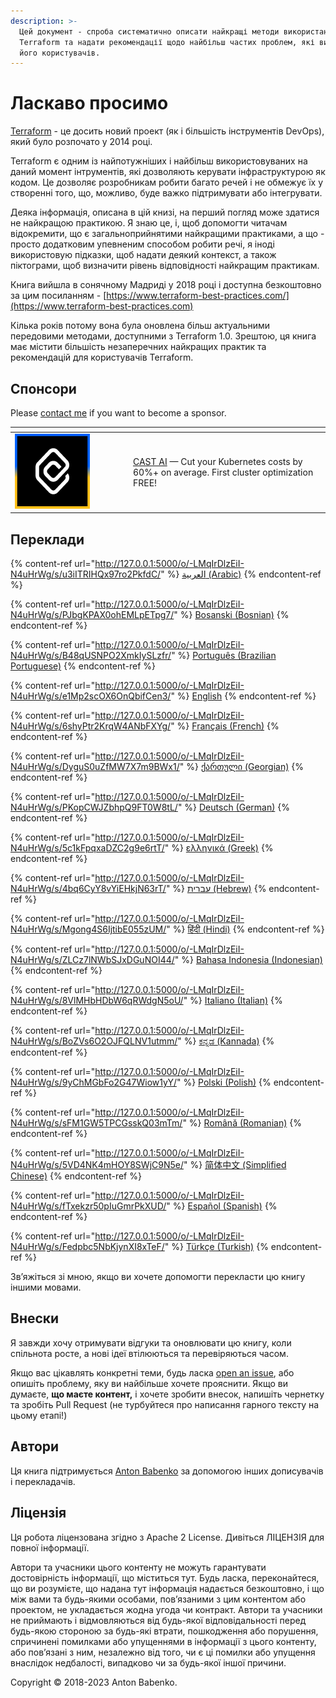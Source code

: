 ```yaml
---
description: >-
  Цей документ - спроба систематично описати найкращі методи використання
  Terraform та надати рекомендації щодо найбільш частих проблем, які виникають у
  його користувачів.
---
```


# Ласкаво просимо

[Terraform](https://www.terraform.io) - це досить новий проект (як і більшість інструментів DevOps), який було розпочато у 2014 році.

Terraform є одним із найпотужніших і найбільш використовуваних на даний момент інтрументів, які дозволяють керувати інфраструктурою як кодом. Це дозволяє розробникам робити багато речей і не обмежує їх у створенні того, що, можливо, буде важко підтримувати або інтегрувати.

Деяка інформація, описана в цій книзі, на перший погляд може здатися не найкращою практикою. Я знаю це, і, щоб допомогти читачам відокремити, що є загальноприйнятими найкращими практиками, а що - просто додатковим упевненим способом робити речі, я іноді використовую підказки, щоб надати деякий контекст, а також піктограми, щоб визначити рівень відповідності найкращим практикам.

Книга вийшла в сонячному Мадриді у 2018 році і доступна безкоштовно за цим посиланням - [https://www.terraform-best-practices.com/](https://www.terraform-best-practices.com)

Кілька років потому вона була оновлена більш актуальними передовими методами, доступними з Terraform 1.0. Зрештою, ця книга має містити більшість незаперечних найкращих практик та рекомендацій для користувачів Terraform.

## Спонсори

Please [contact me](https://github.com/antonbabenko/terraform-aws-devops#social-links) if you want to become a sponsor.

<table data-header-hidden><thead><tr><th width="175"></th><th></th></tr></thead><tbody><tr><td><a href="https://cast.ai/antonbabenko"><img src=".gitbook/assets/cast-logo.png" alt=""></a></td><td><a href="https://cast.ai/antonbabenko">CAST AI</a> — Cut your Kubernetes costs by 60%+ on average. First cluster optimization FREE!</td></tr></tbody></table>

## Переклади

{% content-ref url="http://127.0.0.1:5000/o/-LMqIrDlzEiI-N4uHrWg/s/u3iITRIHQx97ro2PkfdC/" %}
[العربية (Arabic)](http://127.0.0.1:5000/o/-LMqIrDlzEiI-N4uHrWg/s/u3iITRIHQx97ro2PkfdC/)
{% endcontent-ref %}

{% content-ref url="http://127.0.0.1:5000/o/-LMqIrDlzEiI-N4uHrWg/s/PJbgKPAX0ohEMLpETpg7/" %}
[Bosanski (Bosnian)](http://127.0.0.1:5000/o/-LMqIrDlzEiI-N4uHrWg/s/PJbgKPAX0ohEMLpETpg7/)
{% endcontent-ref %}

{% content-ref url="http://127.0.0.1:5000/o/-LMqIrDlzEiI-N4uHrWg/s/B48qUSNPO2XmkIySLzfr/" %}
[Português (Brazilian Portuguese)](http://127.0.0.1:5000/o/-LMqIrDlzEiI-N4uHrWg/s/B48qUSNPO2XmkIySLzfr/)
{% endcontent-ref %}

{% content-ref url="http://127.0.0.1:5000/o/-LMqIrDlzEiI-N4uHrWg/s/e1Mp2scOX6OnQbifCen3/" %}
[English](http://127.0.0.1:5000/o/-LMqIrDlzEiI-N4uHrWg/s/e1Mp2scOX6OnQbifCen3/)
{% endcontent-ref %}

{% content-ref url="http://127.0.0.1:5000/o/-LMqIrDlzEiI-N4uHrWg/s/6shyPtr2KrqW4ANbFXYg/" %}
[Français (French)](http://127.0.0.1:5000/o/-LMqIrDlzEiI-N4uHrWg/s/6shyPtr2KrqW4ANbFXYg/)
{% endcontent-ref %}

{% content-ref url="http://127.0.0.1:5000/o/-LMqIrDlzEiI-N4uHrWg/s/DyguS0uZfMW7X7m9BWx1/" %}
[ქართული (Georgian)](http://127.0.0.1:5000/o/-LMqIrDlzEiI-N4uHrWg/s/DyguS0uZfMW7X7m9BWx1/)
{% endcontent-ref %}

{% content-ref url="http://127.0.0.1:5000/o/-LMqIrDlzEiI-N4uHrWg/s/PKopCWJZbhpQ9FT0W8tL/" %}
[Deutsch (German)](http://127.0.0.1:5000/o/-LMqIrDlzEiI-N4uHrWg/s/PKopCWJZbhpQ9FT0W8tL/)
{% endcontent-ref %}

{% content-ref url="http://127.0.0.1:5000/o/-LMqIrDlzEiI-N4uHrWg/s/5c1kFpqxaDZC2g9e6rtT/" %}
[ελληνικά (Greek)](http://127.0.0.1:5000/o/-LMqIrDlzEiI-N4uHrWg/s/5c1kFpqxaDZC2g9e6rtT/)
{% endcontent-ref %}

{% content-ref url="http://127.0.0.1:5000/o/-LMqIrDlzEiI-N4uHrWg/s/4bq6CyY8vYiEHkjN63rT/" %}
[עברית (Hebrew)](http://127.0.0.1:5000/o/-LMqIrDlzEiI-N4uHrWg/s/4bq6CyY8vYiEHkjN63rT/)
{% endcontent-ref %}

{% content-ref url="http://127.0.0.1:5000/o/-LMqIrDlzEiI-N4uHrWg/s/Mgong4S6IjtibE055zUM/" %}
[हिंदी (Hindi)](http://127.0.0.1:5000/o/-LMqIrDlzEiI-N4uHrWg/s/Mgong4S6IjtibE055zUM/)
{% endcontent-ref %}

{% content-ref url="http://127.0.0.1:5000/o/-LMqIrDlzEiI-N4uHrWg/s/ZLCz7lNWbSJxDGuNOI44/" %}
[Bahasa Indonesia (Indonesian)](http://127.0.0.1:5000/o/-LMqIrDlzEiI-N4uHrWg/s/ZLCz7lNWbSJxDGuNOI44/)
{% endcontent-ref %}

{% content-ref url="http://127.0.0.1:5000/o/-LMqIrDlzEiI-N4uHrWg/s/8VlMHbHDbW6qRWdgN5oU/" %}
[Italiano (Italian)](http://127.0.0.1:5000/o/-LMqIrDlzEiI-N4uHrWg/s/8VlMHbHDbW6qRWdgN5oU/)
{% endcontent-ref %}

{% content-ref url="http://127.0.0.1:5000/o/-LMqIrDlzEiI-N4uHrWg/s/BoZVs6O2OJFQLNV1utmm/" %}
[ಕನ್ನಡ (Kannada)](http://127.0.0.1:5000/o/-LMqIrDlzEiI-N4uHrWg/s/BoZVs6O2OJFQLNV1utmm/)
{% endcontent-ref %}

{% content-ref url="http://127.0.0.1:5000/o/-LMqIrDlzEiI-N4uHrWg/s/9yChMGbFo2G47Wiow1yY/" %}
[Polski (Polish)](http://127.0.0.1:5000/o/-LMqIrDlzEiI-N4uHrWg/s/9yChMGbFo2G47Wiow1yY/)
{% endcontent-ref %}

{% content-ref url="http://127.0.0.1:5000/o/-LMqIrDlzEiI-N4uHrWg/s/sFM1GW5TPCGsskQ03mTm/" %}
[Română (Romanian)](http://127.0.0.1:5000/o/-LMqIrDlzEiI-N4uHrWg/s/sFM1GW5TPCGsskQ03mTm/)
{% endcontent-ref %}

{% content-ref url="http://127.0.0.1:5000/o/-LMqIrDlzEiI-N4uHrWg/s/5VD4NK4mHOY8SWjC9N5e/" %}
[简体中文 (Simplified Chinese)](http://127.0.0.1:5000/o/-LMqIrDlzEiI-N4uHrWg/s/5VD4NK4mHOY8SWjC9N5e/)
{% endcontent-ref %}

{% content-ref url="http://127.0.0.1:5000/o/-LMqIrDlzEiI-N4uHrWg/s/fTxekzr50pIuGmrPkXUD/" %}
[Español (Spanish)](http://127.0.0.1:5000/o/-LMqIrDlzEiI-N4uHrWg/s/fTxekzr50pIuGmrPkXUD/)
{% endcontent-ref %}

{% content-ref url="http://127.0.0.1:5000/o/-LMqIrDlzEiI-N4uHrWg/s/Fedpbc5NbKjynXI8xTeF/" %}
[Türkçe (Turkish)](http://127.0.0.1:5000/o/-LMqIrDlzEiI-N4uHrWg/s/Fedpbc5NbKjynXI8xTeF/)
{% endcontent-ref %}

Зв’яжіться зі мною, якщо ви хочете допомогти перекласти цю книгу іншими мовами.

## Внески

Я завжди хочу отримувати відгуки та оновлювати цю книгу, коли спільнота росте, а нові ідеї втілюються та перевіряються часом.

Якщо вас цікавлять конкретні теми, будь ласка [open an issue](https://github.com/antonbabenko/terraform-best-practices/issues), або опишіть проблему, яку ви найбільше хочете прояснити. Якщо ви думаєте, **що маєте контент,** і хочете зробити внесок, напишіть чернетку та зробіть Pull Request (не турбуйтеся про написання гарного тексту на цьому етапі!)

## Автори

Ця книга підтримується [Anton Babenko](https://github.com/antonbabenko) за допомогою інших дописувачів і перекладачів.

## Ліцензія

Ця робота ліцензована згідно з Apache 2 License. Дивіться ЛІЦЕНЗІЯ для повної інформації.

Автори та учасники цього контенту не можуть гарантувати достовірність інформації, що міститься тут. Будь ласка, переконайтеся, що ви розумієте, що надана тут інформація надається безкоштовно, і що між вами та будь-якими особами, пов’язаними з цим контентом або проектом, не укладається жодна угода чи контракт. Автори та учасники не приймають і відмовляються від будь-якої відповідальності перед будь-якою стороною за будь-які втрати, пошкодження або порушення, спричинені помилками або упущеннями в інформації з цього контенту, або пов’язані з ним, незалежно від того, чи є ці помилки або упущення внаслідок недбалості, випадково чи за будь-якої іншої причини.

Copyright © 2018-2023 Anton Babenko.
